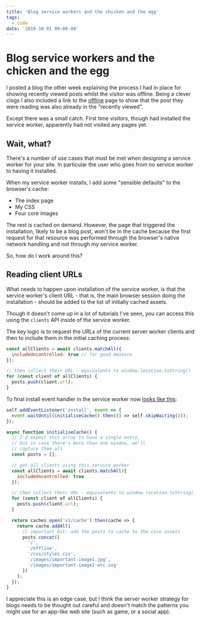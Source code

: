 ```yaml
---
title: 'Blog service workers and the chicken and the egg'
tags:
  - code
date: '2019-10-01 09:00:00'
---
```


# Blog service workers and the chicken and the egg

I posted a blog the other week explaining the process I had in place for showing recently viewed posts whilst the visitor was offline. Being a clever clogs I also included a link to the [offline](/offline) page to show that the post they were reading was also already in the "recently viewed".

Except there was a small catch. First time visitors, though had installed the service worker, apparently had not visited any pages yet.

<!--more-->

## Wait, what?

There's a number of use cases that must be met when designing a service worker for your site. In particular the user who goes from no service worker to having it installed.

When my service worker installs, I add some "sensible defaults" to the browser's cache:

- The index page
- My CSS
- Four core images

The rest is cached on demand. However, the page that triggered the installation, likely to be a blog post, won't be in the cache because the first request for that resource was performed through the browser's native network handling and not through my service worker.

So, how do I work around this?

## Reading client URLs

What needs to happen upon installation of the service worker, is that the service worker's client URL - that is, the main browser session doing the installation - should be added to the list of initially cached assets.

Though it doesn't come up in a lot of tutorials I've seen, you can access this using the `clients` API inside of the service worker.

The key logic is to request the URLs of the current server worker clients and then to include them in the initial caching process:

```js
const allClients = await clients.matchAll({
  includeUncontrolled: true // for good measure
});

// then collect their URL - equivalents to window.location.toString()
for (const client of allClients) {
  posts.push(client.url);
}
```

To final install event handler in the service worker now [looks like this](https://github.com/remy/remysharp.com/blob/0eaddba7c20b098fa310dc15a7ae2eedd244c048/public/service-worker.js#L42):

```js
self.addEventListener('install', event => {
  event.waitUntil(initialiseCache().then(() => self.skipWaiting()));
});

async function initialiseCache() {
  // I'd expect this array to have a single entry,
  // but in case there's more than one window, we'll
  // capture them all
  const posts = [];

  // get all clients using this service worker
  const allClients = await clients.matchAll({
    includeUncontrolled: true
  });

  // then collect their URL - equivalents to window.location.toString()
  for (const client of allClients) {
    posts.push(client.url);
  }

  return caches.open('v1/cache').then(cache => {
    return cache.addAll(
      // important bit: add the posts to cache to the core assets
      posts.concat([
        '/',
        '/offline',
        '/css/styles.css',
        '/images/important-image1.jpg',
        '/images/important-image2-etc.svg'
      ])
    );
  });
}
```

I appreciate this is an edge case, but I think the server worker strategy for blogs needs to be thought out careful and doesn't match the patterns you might use for an app-like web site (such as game, or a social app).
